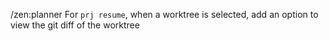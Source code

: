/zen:planner
For `prj resume`, when a worktree is selected, add an option to view the git diff of the worktree
